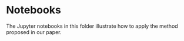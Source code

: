 # Notebooks

The Jupyter notebooks in this folder illustrate how to apply the method proposed in our paper.

